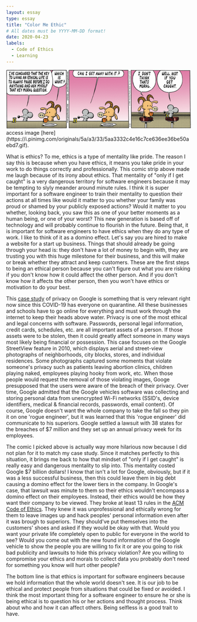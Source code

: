 ```yaml
---
layout: essay
type: essay
title: "Color Me Ethic"
# All dates must be YYYY-MM-DD format!
date: 2020-04-23
labels:
  - Code of Ethics
  - Learning
---
```


<img class="ui medium floated image" src="../images/comic.png">
access image [here](https://i.pinimg.com/originals/5a/a3/33/5aa3332c4e16c7ce636ee36be50aebd7.gif).

What is ethics? To me, ethics is a type of mentality like pride.  The reason I say this is because when you have ethics, it means you take pride in your work to do things correctly and professionally.  This comic strip above made me laugh because of its irony about ethics.  That mentality of "only if I get caught" is a very dangerous territory for software engineers because it may be tempting to slyly meander around minute rules.  I think it is super important for a software engineer to train their mentality to question their actions at all times like would it matter to you whether your family was proud or shamed by your publicly exposed actions? Would it matter to you whether, looking back, you saw this as one of your better moments as a human being, or one of your worst? This new generation is based off of technology and will probably continue to flourish in the future.  Being that, it is important for software engineers to have ethics when they do any type of work.  I like to think of it as a domino effect.  Let's say you are hired to make a website for a start up business.  Things that should already be going through your head is: they don't have a lot of money to begin with, they are trusting you with this huge milestone for their business, and this will make or break whether they attract and keep customers.  These are the first steps to being an ethical person because you can't figure out what you are risking if you don't know how it could affect the other person.  And if you don't know how it affects the other person, then you won't have ethics or motivation to do your best.  

This [case study](http://courses.ics.hawaii.edu/ics314s20/morea/ethics/experience-se-ethics-case-study-privacy.html) of privacy on Google is something that is very relevant right now since this COVID-19 has everyone on quarantine.  All these businesses and schools have to go online for everything and must work through the internet to keep their heads above water.  Privacy is one of the most ethical and legal concerns with software.  Passwords, personal legal information, credit cards, schedules, etc. are all important assets of a person.  If those assets were to be stolen, then it could greatly affect someone in many ways most likely being financial or possession.  This case focuses on the Google StreetView feature in 2010, which displays aerial and street-view photographs of neighborhoods, city blocks, stores, and individual residences.  Some photographs captured some moments that violate someone's privacy such as patients leaving abortion clinics, children playing naked, employees playing hooky from work, etc.  When those people would request the removal of those violating images, Googe presupposed that the users were aware of the breach of their privacy.  Over time, Google admitted that the Google vehicles software was collecting and storing personal data from unencrypted Wi-Fi networks (SSID's, device identifiers, medical & financial records, passwords, email content).  Of course, Google doesn't want the whole company to take the fall so they pin it on one 'rogue engineer', but it was learned that this 'rogue engineer' did communicate to his superiors.  Google settled a lawsuit with 38 states for the breaches of $7 million and they set up an annual privacy week for its employees.  

The comic I picked above is actually way more hilarious now because I did not plan for it to match my case study.  Since it matches perfectly to this situation, it brings me back to how that mindset of "only if I get caught" is really easy and dangerous mentality to slip into.  This mentality costed Google $7 billion dollars!  I know that isn't a lot for Google, obviously, but if it was a less successful business, then this could leave them in big debt causing a domino effect for the lower tiers in the company.  In Google's case, that lawsuit was minute to them so their ethics wouldn't encompass a domino effect on their employees.  Instead, their ethics would be how they want their company to be viewed.  They broke at least 13 rules in the [ACM Code of Ethics](https://www.acm.org/code-of-ethics).  They knew it was unprofessional and ethically wrong for them to leave images up and hack peoples' personal information even after it was brough to superiors.  They should've put themselves into the customers' shoes and asked if they would be okay with that.  Would you want your private life completely open to public for everyone in the world to see?  Would you come out with the new found information of the Google vehicle to show the people you are willing to fix it or are you going to risk bad publicity and lawsuits to hide this privacy violation?  Are you willing to compromise your ethics and morals to collect data you probably don't need for something you know will hurt other people?  

The bottom line is that ethics is important for software engineers because we hold information that the whole world doesn't see.  It is our job to be ethical and protect people from situations that could be fixed or avoided.  I think the most important thing for a software engineer to ensure he or she is being ethical is to question his or her actions and thought process.  Think about who and how it can affect others.  Being selfless is a good trait to have. 

